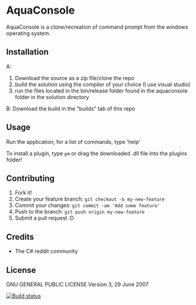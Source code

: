 # AquaConsole

AquaConsole is a clone/recreation of command prompt from the windows operating system.

## Installation

A:
1. Download the source as a zip file/clone the repo
2. build the solution using the compiler of your choice (I use visual studio)
3. run the files located in the bin/release folder found in the aquaconsole folder in the solution directory

B:
Download the build in the "builds" tab of this repo

## Usage

Run the application,
for a list of commands, type 'help'

To install a plugin, type `pm` or drag the downloaded .dll file into the plugins folder!


## Contributing

1. Fork it!
2. Create your feature branch: `git checkout -b my-new-feature`
3. Commit your changes: `git commit -am 'Add some feature'`
4. Push to the branch: `git push origin my-new-feature`
5. Submit a pull request :D



## Credits

- The C# reddit community

## License

 GNU GENERAL PUBLIC LICENSE
  Version 3, 29 June 2007
  
[![Build status](https://ci.appveyor.com/api/projects/status/b4h9r7dvru3f8iwj?svg=true)](https://ci.appveyor.com/project/lukasdragon/aquaconsole)
